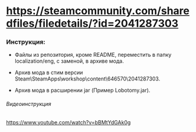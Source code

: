 # https://steamcommunity.com/sharedfiles/filedetails/?id=2041287303 

### Инструкция:

- Файлы из репозитория, кроме README, переместить в папку localization/eng, с заменой, в архиве мода.

- Архив мода в стим версии Steam\SteamApps\workshop\content\646570\2041287303.

- Архив мода в расширении jar (Пример Lobotomy.jar).

###### Видеоинструкция

https://www.youtube.com/watch?v=bBMtYdGAk0g
